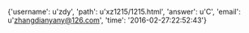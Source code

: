 {'username': u'zdy', 'path': u'xz1215/1215.html', 'answer': u'C', 'email': u'zhangdianyany@126.com', 'time': '2016-02-27:22:52:43'}